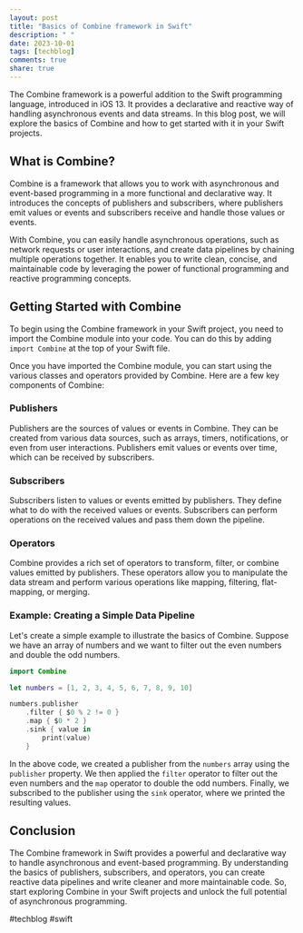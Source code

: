 ```yaml
---
layout: post
title: "Basics of Combine framework in Swift"
description: " "
date: 2023-10-01
tags: [techblog]
comments: true
share: true
---
```


The Combine framework is a powerful addition to the Swift programming language, introduced in iOS 13. It provides a declarative and reactive way of handling asynchronous events and data streams. In this blog post, we will explore the basics of Combine and how to get started with it in your Swift projects.

## What is Combine?

Combine is a framework that allows you to work with asynchronous and event-based programming in a more functional and declarative way. It introduces the concepts of publishers and subscribers, where publishers emit values or events and subscribers receive and handle those values or events.

With Combine, you can easily handle asynchronous operations, such as network requests or user interactions, and create data pipelines by chaining multiple operations together. It enables you to write clean, concise, and maintainable code by leveraging the power of functional programming and reactive programming concepts.

## Getting Started with Combine

To begin using the Combine framework in your Swift project, you need to import the Combine module into your code. You can do this by adding `import Combine` at the top of your Swift file.

Once you have imported the Combine module, you can start using the various classes and operators provided by Combine. Here are a few key components of Combine:

### Publishers

Publishers are the sources of values or events in Combine. They can be created from various data sources, such as arrays, timers, notifications, or even from user interactions. Publishers emit values or events over time, which can be received by subscribers.

### Subscribers

Subscribers listen to values or events emitted by publishers. They define what to do with the received values or events. Subscribers can perform operations on the received values and pass them down the pipeline.

### Operators

Combine provides a rich set of operators to transform, filter, or combine values emitted by publishers. These operators allow you to manipulate the data stream and perform various operations like mapping, filtering, flat-mapping, or merging.

### Example: Creating a Simple Data Pipeline

Let's create a simple example to illustrate the basics of Combine. Suppose we have an array of numbers and we want to filter out the even numbers and double the odd numbers.

```swift
import Combine

let numbers = [1, 2, 3, 4, 5, 6, 7, 8, 9, 10]

numbers.publisher
    .filter { $0 % 2 != 0 }
    .map { $0 * 2 }
    .sink { value in
        print(value)
    }
```

In the above code, we created a publisher from the `numbers` array using the `publisher` property. We then applied the `filter` operator to filter out the even numbers and the `map` operator to double the odd numbers. Finally, we subscribed to the publisher using the `sink` operator, where we printed the resulting values.

## Conclusion

The Combine framework in Swift provides a powerful and declarative way to handle asynchronous and event-based programming. By understanding the basics of publishers, subscribers, and operators, you can create reactive data pipelines and write cleaner and more maintainable code. So, start exploring Combine in your Swift projects and unlock the full potential of asynchronous programming.

#techblog #swift